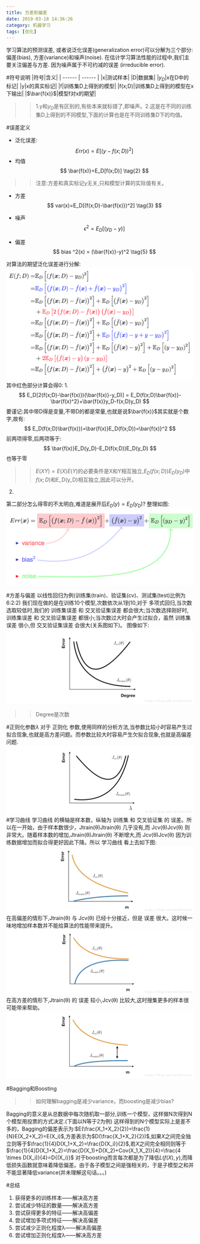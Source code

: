 ```yaml
---
title: 方差和偏差
date: 2019-03-18 14:36:26
category: 机器学习
tags: [优化]
---
```


学习算法的预测误差, 或者说泛化误差(generalization error)可以分解为三个部分: 偏差(bias), 方差(variance)和噪声(noise). 在估计学习算法性能的过程中,我们主要关注偏差与方差. 因为噪声属于不可约减的误差 (irreducible error).
<!--more-->

#符号说明
|符号|含义|
| ------ | ------ |
|x|测试样本|
|D|数据集|
|$y_D$|x在D中的标记|
|y|x的真实标记|
|f|训练集D上得到的模型|
|f(x;D)|训练集D上得到的模型在x下输出|
|$\bar{f(x)}$|模型f对x的期望|
>>1.y和$y_D$是有区别的,有些本来就标错了,即噪声。2.这是在不同的训练集D上得到的不同模型,下面的计算也是在不同训练集D下的均值。

#误差定义
* 泛化误差:
$$
Err(x)=E[(y-f(x;D))^2] \tag{1}
$$
* 均值
$$
\bar{f(x)}=E_D[f(x;D)] \tag{2}
$$
>>注意:方差和真实标记y无关,只和模型计算的实际值有关。

* 方差
$$
var(x)=E_D[(f(x;D)-\bar{f(x)})^2] \tag{3}
$$

* 噪声
$$
\epsilon ^2=E_D[(y_D-y)] \tag{4}
$$

* 偏差
$$
bias ^2(x) = (\bar{f(x)}-y)^2 \tag{5}
$$

对算法的期望泛化误差进行分解:
![](/img/bias-variance-proof.png)
其中红色部分计算会得0:
1.
$$
E_D[2(f(x;D)-\bar{f(x)})(\bar{f(x)}-y_D)] = E_D(f(x;D)\bar{f(x)}-\bar{f(x)^2}+\bar{f(x)}y_D-f(x;D)y_D)
$$
要谨记:其中带D得是变量,不带D的都是常量,也就是说$\bar{f(x)}$其实就是个数字,故有:
$$
E_D(f(x;D)\bar{f(x)})=\bar{f(x)}E_D(f(x;D))=\bar{f(x)}^2
$$
前两项得零,后两项等于:
$$
\bar{f(x)}E_D(y_D)-E_D(f(x;D))E_D(y_D)
$$
也等于零
>>$E(XY)=E(X)E(Y)$的必要条件是X和Y相互独立,$E_D(f(x;D))E_D(y_D)$中$f(x;D)$和E_D(y_D)相互独立,因此可以分开。

2.
第二部分怎么得零的不太明白,难道是展开后$E_D(y)=E_D(y_D)$?
整理如图:
![](/img/bias-variance.png)

#方差与偏差
以线性回归为例(训练集(train)、验证集(cv)、测试集(test)比例为6:2:2)
我们现在做的是在训练10个模型,次数依次从1到10,对于 多项式回归,当次数选取较低时,我们的 训练集误差 和 交叉验证集误差 都会很大;当次数选择刚好时,训练集误差 和 交叉验证集误差 都很小;当次数过大时会产生过拟合，虽然 训练集误差 很小,但 交叉验证集误差 会很大(关系图如下)。 图像如下:
![](/img/Degree.jpg)
>>Degree是次数

#正则化参数$\lambda$
对于 正则化 参数,使用同样的分析方法,当参数比较小时容易产生过拟合现象,也就是高方差问题。而参数比较大时容易产生欠拟合现象,也就是高偏差问题.
![](/img/reularization.jpg)
#学习曲线
学习曲线 的横轴是样本数，纵轴为 训练集 和 交叉验证集 的 误差。所以在一开始，由于样本数很少，Jtrain(θ)Jtrain(θ) 几乎没有,而 Jcv(θ)Jcv(θ) 则非常大。随着样本数的增加,Jtrain(θ)Jtrain(θ) 不断增大,而 Jcv(θ)Jcv(θ) 因为训练数据增加而拟合得更好因此下降。所以 学习曲线 看上去如下图:
![](/img/curve1.jpg)
在高偏差的情形下,Jtrain(θ) 与 Jcv(θ) 已经十分接近，但是 误差 很大。这时候一味地增加样本数并不能给算法的性能带来提升。 
![](/img/curve2.jpg)
在高方差的情形下,Jtrain(θ) 的 误差 较小,Jcv(θ) 比较大,这时搜集更多的样本很可能带来帮助。
![](/img/curve3.jpg)

#Bagging和Boosting
>>如何理解bagging是减少variance，而boosting是减少bias?

Bagging的意义是从总数据中每次随机取一部分,训练一个模型，这样做N次得到N个模型用投票的方式决定.(下面以N等于2为例)
这样得到的N个模型实际上是差不多的，Bagging的偏差表示为:$E(\frac{X_1+X_2}{2})=\frac{1}{N}E(X_2+X_2)=E(X_i)$,方差表示为$D(\frac{X_1+X_2}{2})$,如果$X$之间完全独立则等于$\frac{1}{4}D(X_1+X_2)=\frac{D(X_i)}{2}$,若$X$之间完全相同则等于$\frac{1}{4}D(X_1+X_2)=\frac{D(X_1)+D(X_2)+Cov(X_1,X_2)}{4}=\frac{4 \times D(X_i)}{4}=D{(X_i)}$
对于boosting而言每次都是为了降低$L(f(X),y)$,而降低损失函数就意味着降低偏差。由于各子模型之间是强相关的，于是子模型之和并不能显著降低variance(并未理解这句话。。。)

#总结
1. 获得更多的训练样本——解决高方差
2. 尝试减少特征的数量——解决高方差
3. 尝试获得更多的特征——解决高偏差
4. 尝试增加多项式特征——解决高偏差
5. 尝试减少正则化程度λ——解决高偏差
6. 尝试增加正则化程度λ——解决高方差
